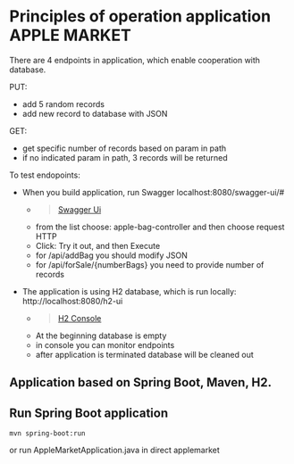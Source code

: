 # Principles of operation application APPLE MARKET

There are 4 endpoints in application, which enable cooperation with database.

PUT:
- add 5 random records
- add new record to database with JSON

GET:
- get specific number of records based on param in path
- if no indicated param in path, 3 records will be returned

To test endopoints: 
- When you build application, run Swagger localhost:8080/swagger-ui/#
  - > [Swagger Ui](http://localhost:8080/swagger-ui/#)
  - from the list choose: apple-bag-controller and then choose request HTTP
  - Click: Try it out, and then Execute
  - for /api/addBag you should modify JSON
  - for /api/forSale/{numberBags} you need to provide number of records

- The application is using H2 database, which is run locally: http://localhost:8080/h2-ui
  - > [H2 Console](http://localhost:8080/h2-ui)
  - At the beginning database is empty
  - in console you can monitor endpoints
  - after application is terminated database will be cleaned out

## Application based on Spring Boot, Maven, H2.
## Run Spring Boot application
```
mvn spring-boot:run
```
or run AppleMarketApplication.java in direct applemarket

